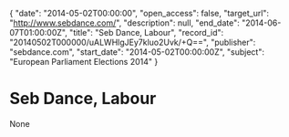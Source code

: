 {
  "date": "2014-05-02T00:00:00", 
  "open_access": false, 
  "target_url": "http://www.sebdance.com/", 
  "description": null, 
  "end_date": "2014-06-07T01:00:00Z", 
  "title": "Seb Dance, Labour", 
  "record_id": "20140502T000000/uALWHlgJEy7kluo2Uvk/+Q==", 
  "publisher": "sebdance.com", 
  "start_date": "2014-05-02T00:00:00Z", 
  "subject": "European Parliament Elections 2014"
}

# Seb Dance, Labour

None